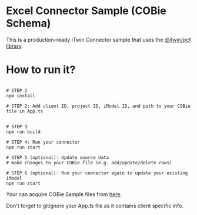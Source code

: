 # Excel Connector Sample (COBie Schema)

This is a production-ready iTwin Connector sample that uses the [@itwin/pcf library](https://github.com/iTwin/pcf). 

# How to run it?

```console

# STEP 1
npm install

# STEP 2: Add client ID, project ID, iModel ID, and path to your COBie file in App.ts 


# STEP 3
npm run build

# STEP 4: Run your connector
npm run start

# STEP 5 (optional): Update source data 
# make changes to your COBie file (e.g. add/update/delete rows)

# STEP 6 (optional): Run your connector again to update your existing iModel
npm run start 

```

Your can acquire COBie Sample files from [here](https://portal.nibs.org/files/wl/?id=oy5MyBRPiLx7ZmAomBRMgL62o1hi3YLk).

Don't forget to gitignore your App.ts file as it contains client specific info.

